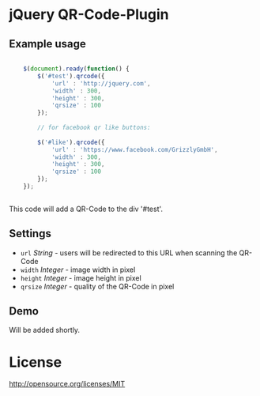jQuery QR-Code-Plugin
=====================

## Example usage

```js

	$(document).ready(function() {
		$('#test').qrcode({
			'url' : 'http://jquery.com',
			'width' : 300,
			'height' : 300,
			'qrsize' : 100
		});
		
		// for facebook qr like buttons:
		
		$('#like').qrcode({
			'url' : 'https://www.facebook.com/GrizzlyGmbH',
			'width' : 300,
			'height' : 300,
			'qrsize' : 100
		});			
	});
	

```

This code will add a QR-Code to the div '#test'.

## Settings

+ `url` _String_ - users will be redirected to this URL when scanning the QR-Code
+ `width` _Integer_ - image width in pixel
+ `height` _Integer_ - image height in pixel
+ `qrsize` _Integer_ - quality of the QR-Code in pixel

## Demo

Will be added shortly.

License
=======

http://opensource.org/licenses/MIT
